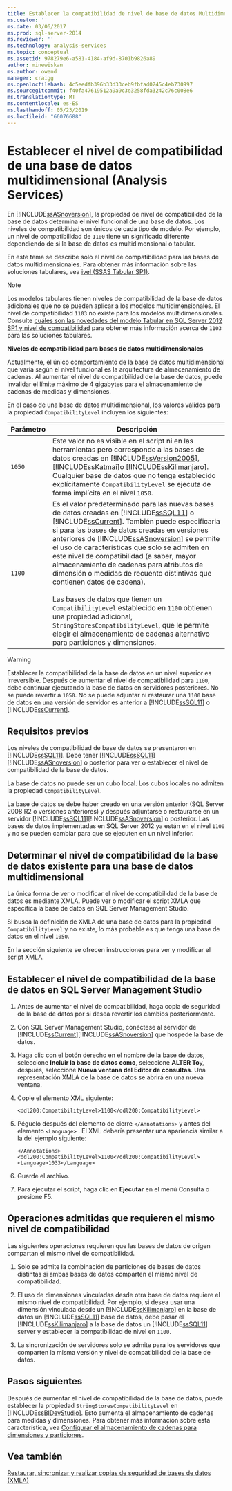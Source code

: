 ```yaml
---
title: Establecer la compatibilidad de nivel de base de datos Multidimensional (Analysis Services) | Microsoft Docs
ms.custom: ''
ms.date: 03/06/2017
ms.prod: sql-server-2014
ms.reviewer: ''
ms.technology: analysis-services
ms.topic: conceptual
ms.assetid: 978279e6-a581-4184-af9d-8701b9826a89
author: minewiskan
ms.author: owend
manager: craigg
ms.openlocfilehash: 4c5eedfb396b33d33ceb9fbfad0245c4eb730997
ms.sourcegitcommit: f40fa47619512a9a9c3e3258fda3242c76c008e6
ms.translationtype: MT
ms.contentlocale: es-ES
ms.lasthandoff: 05/23/2019
ms.locfileid: "66076688"
---
```

# <a name="set-the-compatibility-level-of-a-multidimensional-database-analysis-services"></a>Establecer el nivel de compatibilidad de una base de datos multidimensional (Analysis Services)
  En [!INCLUDE[ssASnoversion](../../includes/ssasnoversion-md.md)], la propiedad de nivel de compatibilidad de la base de datos determina el nivel funcional de una base de datos. Los niveles de compatibilidad son únicos de cada tipo de modelo. Por ejemplo, un nivel de compatibilidad de `1100` tiene un significado diferente dependiendo de si la base de datos es multidimensional o tabular.  
  
 En este tema se describe solo el nivel de compatibilidad para las bases de datos multidimensionales. Para obtener más información sobre las soluciones tabulares, vea [ivel &#40;SSAS Tabular SP1&#41;](../tabular-models/compatibility-level-for-tabular-models-in-analysis-services.md).  
  
> [!NOTE]  
>  Los modelos tabulares tienen niveles de compatibilidad de la base de datos adicionales que no se pueden aplicar a los modelos multidimensionales. El nivel de compatibilidad `1103` no existe para los modelos multidimensionales. Consulte [cuáles son las novedades del modelo Tabular en SQL Server 2012 SP1 y nivel de compatibilidad](https://go.microsoft.com/fwlink/?LinkId=301727) para obtener más información acerca de `1103` para las soluciones tabulares.  
  
 **Niveles de compatibilidad para bases de datos multidimensionales**  
  
 Actualmente, el único comportamiento de la base de datos multidimensional que varía según el nivel funcional es la arquitectura de almacenamiento de cadenas. Al aumentar el nivel de compatibilidad de la base de datos, puede invalidar el límite máximo de 4 gigabytes para el almacenamiento de cadenas de medidas y dimensiones.  
  
 En el caso de una base de datos multidimensional, los valores válidos para la propiedad `CompatibilityLevel` incluyen los siguientes:  
  
|Parámetro|Descripción|  
|-------------|-----------------|  
|`1050`|Este valor no es visible en el script ni en las herramientas pero corresponde a las bases de datos creadas en [!INCLUDE[ssVersion2005](../../includes/ssversion2005-md.md)], [!INCLUDE[ssKatmai](../../includes/sskatmai-md.md)]o [!INCLUDE[ssKilimanjaro](../../includes/sskilimanjaro-md.md)]. Cualquier base de datos que no tenga establecido explícitamente `CompatibilityLevel` se ejecuta de forma implícita en el nivel `1050`.|  
|`1100`|Es el valor predeterminado para las nuevas bases de datos creadas en [!INCLUDE[ssSQL11](../../includes/sssql11-md.md)] o [!INCLUDE[ssCurrent](../../includes/sscurrent-md.md)]. También puede especificarla si para las bases de datos creadas en versiones anteriores de [!INCLUDE[ssASnoversion](../../includes/ssasnoversion-md.md)] se permite el uso de características que solo se admiten en este nivel de compatibilidad (a saber, mayor almacenamiento de cadenas para atributos de dimensión o medidas de recuento distintivas que contienen datos de cadena).<br /><br /> Las bases de datos que tienen un `CompatibilityLevel` establecido en `1100` obtienen una propiedad adicional, `StringStoresCompatibilityLevel`, que le permite elegir el almacenamiento de cadenas alternativo para particiones y dimensiones.|  
  
> [!WARNING]  
>  Establecer la compatibilidad de la base de datos en un nivel superior es irreversible. Después de aumentar el nivel de compatibilidad para `1100`, debe continuar ejecutando la base de datos en servidores posteriores. No se puede revertir a `1050`. No se puede adjuntar ni restaurar una `1100` base de datos en una versión de servidor es anterior a [!INCLUDE[ssSQL11](../../includes/sssql11-md.md)] o [!INCLUDE[ssCurrent](../../includes/sscurrent-md.md)].  
  
## <a name="prerequisites"></a>Requisitos previos  
 Los niveles de compatibilidad de base de datos se presentaron en [!INCLUDE[ssSQL11](../../includes/sssql11-md.md)]. Debe tener [!INCLUDE[ssSQL11](../../includes/sssql11-md.md)][!INCLUDE[ssASnoversion](../../includes/ssasnoversion-md.md)] o posterior para ver o establecer el nivel de compatibilidad de la base de datos.  
  
 La base de datos no puede ser un cubo local. Los cubos locales no admiten la propiedad `CompatibilityLevel`.  
  
 La base de datos se debe haber creado en una versión anterior (SQL Server 2008 R2 o versiones anteriores) y después adjuntarse o restaurarse en un servidor [!INCLUDE[ssSQL11](../../includes/sssql11-md.md)][!INCLUDE[ssASnoversion](../../includes/ssasnoversion-md.md)] o posterior. Las bases de datos implementadas en SQL Server 2012 ya están en el nivel `1100` y no se pueden cambiar para que se ejecuten en un nivel inferior.  
  
## <a name="determine-the-existing-database-compatibility-level-for-a-multidimensional-database"></a>Determinar el nivel de compatibilidad de la base de datos existente para una base de datos multidimensional  
 La única forma de ver o modificar el nivel de compatibilidad de la base de datos es mediante XMLA. Puede ver o modificar el script XMLA que especifica la base de datos en SQL Server Management Studio.  
  
 Si busca la definición de XMLA de una base de datos para la propiedad `CompatibilityLevel` y no existe, lo más probable es que tenga una base de datos en el nivel `1050`.  
  
 En la sección siguiente se ofrecen instrucciones para ver y modificar el script XMLA.  
  
## <a name="set-the-database-compatibility-level-in-sql-server-management-studio"></a>Establecer el nivel de compatibilidad de la base de datos en SQL Server Management Studio  
  
1.  Antes de aumentar el nivel de compatibilidad, haga copia de seguridad de la base de datos por si desea revertir los cambios posteriormente.  
  
2.  Con SQL Server Management Studio, conéctese al servidor de [!INCLUDE[ssCurrent](../../includes/sscurrent-md.md)][!INCLUDE[ssASnoversion](../../includes/ssasnoversion-md.md)] que hospede la base de datos.  
  
3.  Haga clic con el botón derecho en el nombre de la base de datos, seleccione **Incluir la base de datos como**, seleccione **ALTER To**y, después, seleccione **Nueva ventana del Editor de consultas**. Una representación XMLA de la base de datos se abrirá en una nueva ventana.  
  
4.  Copie el elemento XML siguiente:  
  
    ```  
    <ddl200:CompatibilityLevel>1100</ddl200:CompatibilityLevel>  
    ```  
  
5.  Péguelo después del elemento de cierre `</Annotations>` y antes del elemento `<Language>` . El XML debería presentar una apariencia similar a la del ejemplo siguiente:  
  
    ```  
    </Annotations>  
    <ddl200:CompatibilityLevel>1100</ddl200:CompatibilityLevel>  
    <Language>1033</Language>  
    ```  
  
6.  Guarde el archivo.  
  
7.  Para ejecutar el script, haga clic en **Ejecutar** en el menú Consulta o presione F5.  
  
## <a name="supported-operations-that-require-the-same-compatibility-level"></a>Operaciones admitidas que requieren el mismo nivel de compatibilidad  
 Las siguientes operaciones requieren que las bases de datos de origen compartan el mismo nivel de compatibilidad.  
  
1.  Solo se admite la combinación de particiones de bases de datos distintas si ambas bases de datos comparten el mismo nivel de compatibilidad.  
  
2.  El uso de dimensiones vinculadas desde otra base de datos requiere el mismo nivel de compatibilidad. Por ejemplo, si desea usar una dimensión vinculada desde un [!INCLUDE[ssKilimanjaro](../../includes/sskilimanjaro-md.md)] en la base de datos un [!INCLUDE[ssSQL11](../../includes/sssql11-md.md)] base de datos, debe pasar el [!INCLUDE[ssKilimanjaro](../../includes/sskilimanjaro-md.md)] a la base de datos un [!INCLUDE[ssSQL11](../../includes/sssql11-md.md)] server y establecer la compatibilidad de nivel en `1100`.  
  
3.  La sincronización de servidores solo se admite para los servidores que comparten la misma versión y nivel de compatibilidad de la base de datos.  
  
## <a name="next-steps"></a>Pasos siguientes  
 Después de aumentar el nivel de compatibilidad de la base de datos, puede establecer la propiedad `StringStoresCompatibilityLevel` en [!INCLUDE[ssBIDevStudio](../../includes/ssbidevstudio-md.md)]. Esto aumenta el almacenamiento de cadenas para medidas y dimensiones. Para obtener más información sobre esta característica, vea [Configurar el almacenamiento de cadenas para dimensiones y particiones](configure-string-storage-for-dimensions-and-partitions.md).  
  
## <a name="see-also"></a>Vea también  
 [Restaurar, sincronizar y realizar copias de seguridad de bases de datos &#40;XMLA&#41;](../multidimensional-models-scripting-language-assl-xmla/backing-up-restoring-and-synchronizing-databases-xmla.md)  
  
  
